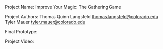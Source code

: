 Project Name:
	Improve Your Magic: The Gathering Game

Project Authors:
	Thomas Quinn Langsfeld	thomas.langsfeld@colorado.edu
	Tyler Mauer				tyler.mauer@colorado.edu

Final Prototype:
	

Project Video:
